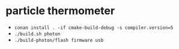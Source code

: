 particle thermometer
===

- `conan install . -if cmake-build-debug -s compiler.version=5`
- `./build.sh photon`
- `./build-photon/flash firmware usb`
